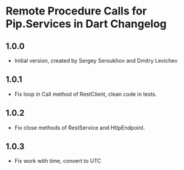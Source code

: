 # Remote Procedure Calls for Pip.Services in Dart Changelog

## 1.0.0

- Initial version, created by Sergey Seroukhov and Dmitry Levichev

## 1.0.1

- Fix loop in Call method of RestClient, clean code in tests.

## 1.0.2

- Fix close methods of RestService and HttpEndpoint.

## 1.0.3

- Fix work with time, convert to UTC